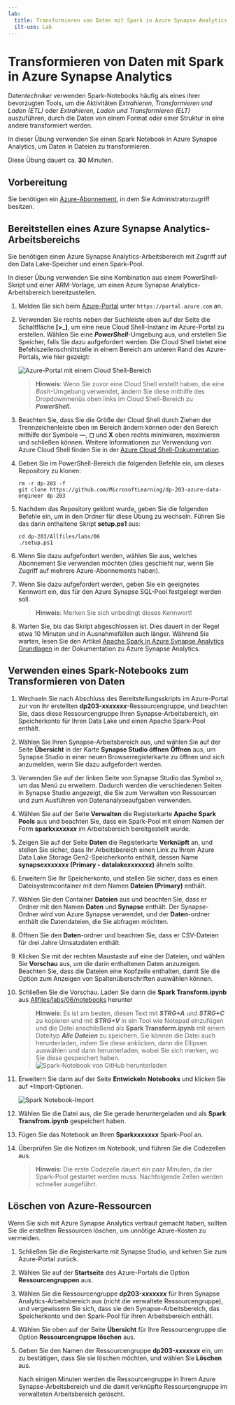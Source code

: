 ```yaml
---
lab:
  title: Transformieren von Daten mit Spark in Azure Synapse Analytics
  ilt-use: Lab
---
```


# Transformieren von Daten mit Spark in Azure Synapse Analytics

Daten*techniker* verwenden Spark-Notebooks häufig als eines ihrer bevorzugten Tools, um die Aktivitäten *Extrahieren, Transformieren und Laden (ETL)* oder *Extrahieren, Laden und Transformieren (ELT)* auszuführen, durch die Daten von einem Format oder einer Struktur in eine andere transformiert werden.

In dieser Übung verwenden Sie einen Spark Notebook in Azure Synapse Analytics, um Daten in Dateien zu transformieren.

Diese Übung dauert ca. **30** Minuten.

## Vorbereitung

Sie benötigen ein [Azure-Abonnement](https://azure.microsoft.com/free), in dem Sie Administratorzugriff besitzen.

## Bereitstellen eines Azure Synapse Analytics-Arbeitsbereichs

Sie benötigen einen Azure Synapse Analytics-Arbeitsbereich mit Zugriff auf den Data Lake-Speicher und einen Spark-Pool.

In dieser Übung verwenden Sie eine Kombination aus einem PowerShell-Skript und einer ARM-Vorlage, um einen Azure Synapse Analytics-Arbeitsbereich bereitzustellen.

1. Melden Sie sich beim [Azure-Portal](https://portal.azure.com) unter `https://portal.azure.com` an.
2. Verwenden Sie rechts neben der Suchleiste oben auf der Seite die Schaltfläche **[\>_]**, um eine neue Cloud Shell-Instanz im Azure-Portal zu erstellen. Wählen Sie eine ***PowerShell***-Umgebung aus, und erstellen Sie Speicher, falls Sie dazu aufgefordert werden. Die Cloud Shell bietet eine Befehlszeilenschnittstelle in einem Bereich am unteren Rand des Azure-Portals, wie hier gezeigt:

    ![Azure-Portal mit einem Cloud Shell-Bereich](./images/cloud-shell.png)

    > **Hinweis**: Wenn Sie zuvor eine Cloud Shell erstellt haben, die eine *Bash*-Umgebung verwendet, ändern Sie diese mithilfe des Dropdownmenüs oben links im Cloud Shell-Bereich zu ***PowerShell***.

3. Beachten Sie, dass Sie die Größe der Cloud Shell durch Ziehen der Trennzeichenleiste oben im Bereich ändern können oder den Bereich mithilfe der Symbole **&#8212;**, **&#9723;** und **X** oben rechts minimieren, maximieren und schließen können. Weitere Informationen zur Verwendung von Azure Cloud Shell finden Sie in der [Azure Cloud Shell-Dokumentation](https://docs.microsoft.com/azure/cloud-shell/overview).

4. Geben Sie im PowerShell-Bereich die folgenden Befehle ein, um dieses Repository zu klonen:

    ```
    rm -r dp-203 -f
    git clone https://github.com/MicrosoftLearning/dp-203-azure-data-engineer dp-203
    ```

5. Nachdem das Repository geklont wurde, geben Sie die folgenden Befehle ein, um in den Ordner für diese Übung zu wechseln. Führen Sie das darin enthaltene Skript **setup.ps1** aus:

    ```
    cd dp-203/Allfiles/labs/06
    ./setup.ps1
    ```

6. Wenn Sie dazu aufgefordert werden, wählen Sie aus, welches Abonnement Sie verwenden möchten (dies geschieht nur, wenn Sie Zugriff auf mehrere Azure-Abonnements haben).
7. Wenn Sie dazu aufgefordert werden, geben Sie ein geeignetes Kennwort ein, das für den Azure Synapse SQL-Pool festgelegt werden soll.

    > **Hinweis**: Merken Sie sich unbedingt dieses Kennwort!

8. Warten Sie, bis das Skript abgeschlossen ist. Dies dauert in der Regel etwa 10 Minuten und in Ausnahmefällen auch länger. Während Sie warten, lesen Sie den Artikel [Apache Spark in Azure Synapse Analytics Grundlagen](https://learn.microsoft.com/azure/synapse-analytics/spark/apache-spark-concepts) in der Dokumentation zu Azure Synapse Analytics.

## Verwenden eines Spark-Notebooks zum Transformieren von Daten

1. Wechseln Sie nach Abschluss des Bereitstellungsskripts im Azure-Portal zur von ihr erstellten **dp203-*xxxxxxx***-Ressourcengruppe, und beachten Sie, dass diese Ressourcengruppe Ihren Synapse-Arbeitsbereich, ein Speicherkonto für Ihren Data Lake und einen Apache Spark-Pool enthält.
2. Wählen Sie Ihren Synapse-Arbeitsbereich aus, und wählen Sie auf der Seite **Übersicht** in der Karte **Synapse Studio öffnen** **Öffnen** aus, um Synapse Studio in einer neuen Browserregisterkarte zu öffnen und sich anzumelden, wenn Sie dazu aufgefordert werden.
3. Verwenden Sie auf der linken Seite von Synapse Studio das Symbol **&rsaquo;&rsaquo;**, um das Menü zu erweitern. Dadurch werden die verschiedenen Seiten in Synapse Studio angezeigt, die Sie zum Verwalten von Ressourcen und zum Ausführen von Datenanalyseaufgaben verwenden.
4. Wählen Sie auf der Seite **Verwalten** die Registerkarte **Apache Spark Pools** aus und beachten Sie, dass ein Spark-Pool mit einem Namen der Form **spark*xxxxxxx*** im Arbeitsbereich bereitgestellt wurde.
5. Zeigen Sie auf der Seite **Daten** die Registerkarte **Verknüpft** an, und stellen Sie sicher, dass Ihr Arbeitsbereich einen Link zu Ihrem Azure Data Lake Storage Gen2-Speicherkonto enthält, dessen Name **synapse*xxxxxxx* (Primary - datalake*xxxxxxx*)** ähneln sollte.
6. Erweitern Sie Ihr Speicherkonto, und stellen Sie sicher, dass es einen Dateisystemcontainer mit dem Namen **Dateien (Primary)** enthält.
7. Wählen Sie den Container **Dateien** aus und beachten Sie, dass er Ordner mit den Namen **Daten** und **Synapse** enthält. Der Synapse-Ordner wird von Azure Synapse verwendet, und der **Daten**-ordner enthält die Datendateien, die Sie abfragen möchten.
8. Öffnen Sie den **Daten**-ordner und beachten Sie, dass er CSV-Dateien für drei Jahre Umsatzdaten enthält.
9. Klicken Sie mit der rechten Maustaste auf eine der Dateien, und wählen Sie **Vorschau** aus, um die darin enthaltenen Daten anzuzeigen. Beachten Sie, dass die Dateien eine Kopfzeile enthalten, damit Sie die Option zum Anzeigen von Spaltenüberschriften auswählen können.
10. Schließen Sie die Vorschau. Laden Sie dann die **Spark Transform.ipynb** aus [Allfiles/labs/06/notebooks](https://github.com/MicrosoftLearning/dp-203-azure-data-engineer/tree/master/Allfiles/labs/06/notebooks) herunter

    > **Hinweis**: Es ist am besten, diesen Text mit ***STRG+A*** und ***STRG+C*** zu kopieren und mit ***STRG+V*** in ein Tool wie Notepad einzufügen und die Datei anschließend als **Spark Transform.ipynb** mit einem Dateityp ***Alle Dateien*** zu speichern. Sie können die Datei auch herunterladen, indem Sie diese anklicken, dann die Ellipsen auswählen und dann herunterladen, wobei Sie sich merken, wo Sie diese gespeichert haben.
    ![Spark-Notebook von GitHub herunterladen](./images/select-download-notebook.png)

11. Erweitern Sie dann auf der Seite **Entwickeln** **Notebooks** und klicken Sie auf +Import-Optionen.

    ![Spark Notebook-Import](./image/../images/spark-notebook-import.png)
        
12. Wählen Sie die Datei aus, die Sie gerade heruntergeladen und als **Spark Transfrom.ipynb** gespeichert haben.
13. Fügen Sie das Notebook an Ihren **Spark*xxxxxxx*** Spark-Pool an.
14. Überprüfen Sie die Notizen im Notebook, und führen Sie die Codezellen aus.

    > **Hinweis**: Die erste Codezelle dauert ein paar Minuten, da der Spark-Pool gestartet werden muss. Nachfolgende Zellen werden schneller ausgeführt.

## Löschen von Azure-Ressourcen

Wenn Sie sich mit Azure Synapse Analytics vertraut gemacht haben, sollten Sie die erstellten Ressourcen löschen, um unnötige Azure-Kosten zu vermeiden.

1. Schließen Sie die Registerkarte mit Synapse Studio, und kehren Sie zum Azure-Portal zurück.
2. Wählen Sie auf der **Startseite** des Azure-Portals die Option **Ressourcengruppen** aus.
3. Wählen Sie die Ressourcengruppe **dp203-*xxxxxxx*** für Ihren Synapse Analytics-Arbeitsbereich aus (nicht die verwaltete Ressourcengruppe), und vergewissern Sie sich, dass sie den Synapse-Arbeitsbereich, das Speicherkonto und den Spark-Pool für Ihren Arbeitsbereich enthält.
4. Wählen Sie oben auf der Seite **Übersicht** für Ihre Ressourcengruppe die Option **Ressourcengruppe löschen** aus.
5. Geben Sie den Namen der Ressourcengruppe **dp203-*xxxxxxx*** ein, um zu bestätigen, dass Sie sie löschen möchten, und wählen Sie **Löschen** aus.

    Nach einigen Minuten werden die Ressourcengruppe in Ihrem Azure Synapse-Arbeitsbereich und die damit verknüpfte Ressourcengruppe im verwalteten Arbeitsbereich gelöscht.

